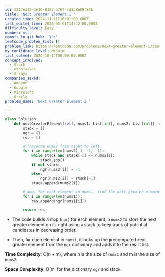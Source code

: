 ```yaml
---
id: 1317e332-de10-8187-a76f-cd1b8e09f88b
title: 'Next Greater Element I '
created_time: 2024-11-01T16:01:00.000Z
last_edited_time: 2025-05-01T14:42:00.000Z
difficulty_level: Easy
number: null
commit_to_git_hub: 'Yes'
leetcode_problem_list: []
problem_link: https://leetcode.com/problems/next-greater-element-i/description/
my_confidence_level: Meduim
last_solved: 2024-10-11T00:00:00.000Z
concept_involved:
  - Stack
  - HashTables
  - Arrays
companies_asked:
  - Amazon
  - Google
  - Microsoft
  - Oracle
problem_name: 'Next Greater Element I '

---
```


```python
class Solution:
    def nextGreaterElement(self, nums1: List[int], nums2: List[int]) -> List[int]:
        stack = []
        ngr = {}
        res = []

        # Traverse nums2 from right to left
        for i in range(len(nums2)-1, -1, -1):
            while stack and stack[-1] <= nums2[i]:
                stack.pop()
            if not stack:
                ngr[nums2[i]] = -1
            else:
                ngr[nums2[i]] = stack[-1]
            stack.append(nums2[i])

        # Now, for each element in nums1, find the next greater element
        for i in range(len(nums1)):
            res.append(ngr[nums1[i]])

        return res
```

*   The code builds a map (`ngr`) for each element in `nums2` to store the next greater element on its right using a stack to keep track of potential candidates in decreasing order.

*   Then, for each element in `nums1`, it looks up the precomputed next greater element from the `ngr` dictionary and adds it to the result list.

**Time Complexity**: O(n + m), where n is the size of `nums1` and m is the size of `nums2`.

**Space Complexity**: O(m) for the dictionary `ngr` and stack.
